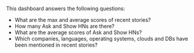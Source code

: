 This dashboard answers the following questions:

- What are the max and average scores of recent stories?
- How many Ask and Show HNs are there?
- What are the average scores of Ask and Show HNs?
- Which companies, languages, operating systems, clouds and DBs have been mentioned in recent stories?
